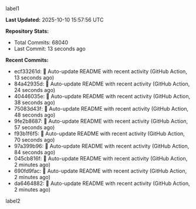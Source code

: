 
label1 
<!-- ACTIVITY_START -->
**Last Updated:** 2025-10-10 15:57:56 UTC

**Repository Stats:**
- Total Commits: 68040
- Last Commit: 13 seconds ago

**Recent Commits:**
- ecf33261d: 🤖 Auto-update README with recent activity (GitHub Action, 13 seconds ago)
- 84a42935d: 🤖 Auto-update README with recent activity (GitHub Action, 24 seconds ago)
- 40446035e: 🤖 Auto-update README with recent activity (GitHub Action, 38 seconds ago)
- 75083d43f: 🤖 Auto-update README with recent activity (GitHub Action, 48 seconds ago)
- 9fe2b8687: 🤖 Auto-update README with recent activity (GitHub Action, 57 seconds ago)
- f93b1f6f5: 🤖 Auto-update README with recent activity (GitHub Action, 70 seconds ago)
- 97a399b96: 🤖 Auto-update README with recent activity (GitHub Action, 84 seconds ago)
- 045cb816f: 🤖 Auto-update README with recent activity (GitHub Action, 2 minutes ago)
- 690fd9fac: 🤖 Auto-update README with recent activity (GitHub Action, 2 minutes ago)
- da6464882: 🤖 Auto-update README with recent activity (GitHub Action, 2 minutes ago)
<!-- ACTIVITY_END -->

label2
